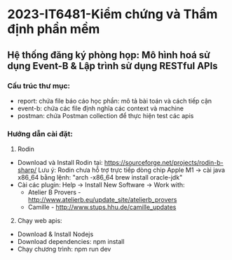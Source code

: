 # 2023-IT6481-Kiểm chứng và Thẩm định phần mềm
## Hệ thống đăng ký phòng họp: Mô hình hoá sử dụng Event-B & Lập trình sử dụng RESTful APIs

### Cấu trúc thư mục:
- report: chứa file báo cáo học phần: mô tả bài toán và cách tiếp cận
- event-b: chứa các file định nghĩa các context và machine
- postman: chứa Postman collection để thực hiện test các apis 

### Hướng dẫn cài đặt:
1. Rodin 
- Download và Install Rodin tại: https://sourceforge.net/projects/rodin-b-sharp/
  Lưu ý: Rodin chưa hỗ trợ trực tiếp dòng chip Apple M1 -> cài java x86_64 bằng lệnh: "arch -x86_64 brew install oracle-jdk"
- Cài các plugin: Help -> Install New Software -> Work with: 
  + Atelier B Provers - http://www.atelierb.eu/update_site/atelierb_provers
  + Camille - http://www.stups.hhu.de/camille_updates

2. Chạy web apis:
- Download & Install Nodejs
- Download dependencies: npm install
- Chạy chương trình: npm run dev